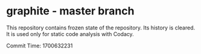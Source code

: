 # graphite - master branch

This repository contains frozen state of the repository.
Its history is cleared. It is used only for static code
analysis with Codacy.

Commit Time: 1700632231